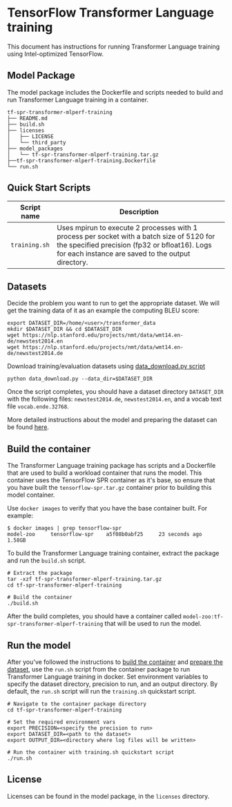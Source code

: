 <!--- 0. Title -->
# TensorFlow Transformer Language training

<!-- 10. Description -->

This document has instructions for running Transformer Language training
using Intel-optimized TensorFlow.


## Model Package

The model package includes the Dockerfile and scripts needed to build and
run Transformer Language training in a container.
```
tf-spr-transformer-mlperf-training
├── README.md
├── build.sh
├── licenses
│   ├── LICENSE
│   └── third_party
├── model_packages
│   └── tf-spr-transformer-mlperf-training.tar.gz
├──tf-spr-transformer-mlperf-training.Dockerfile
└── run.sh
```

<!--- 40. Quick Start Scripts -->
## Quick Start Scripts

| Script name | Description |
|-------------|-------------|
| `training.sh` | Uses mpirun to execute 2 processes with 1 process per socket with a batch size of 5120 for the specified precision (fp32 or bfloat16). Logs for each instance are saved to the output directory. |

<!--- 30. Datasets -->
## Datasets

Decide the problem you want to run to get the appropriate dataset.
We will get the training data of it as an example the computing BLEU score:
```
export DATASET_DIR=/home/<user>/transformer_data
mkdir $DATASET_DIR && cd $DATASET_DIR
wget https://nlp.stanford.edu/projects/nmt/data/wmt14.en-de/newstest2014.en
wget https://nlp.stanford.edu/projects/nmt/data/wmt14.en-de/newstest2014.de
```
Download training/evaluation datasets using [data_download.py script](https://github.com/mlcommons/training/blob/master/translation/tensorflow/transformer/data_download.py) 
```
python data_download.py --data_dir=$DATASET_DIR
```
Once the script completes, you should have a dataset directory `DATASET_DIR` with
the following files: `newstest2014.de`, `newstest2014.en`, and
a vocab text file `vocab.ende.32768`.

More detailed instructions about the model and preparing the dataset can be found [here]((https://github.com/mlperf/training/tree/master/translation/tensorflow/transformer)).

## Build the container

The Transformer Language training package has scripts and a Dockerfile that are
used to build a workload container that runs the model. This container
uses the TensorFlow SPR container as it's base, so ensure that you have built
the `tensorflow-spr.tar.gz` container prior to building this model container.

Use `docker images` to verify that you have the base container built. For example:
```
$ docker images | grep tensorflow-spr
model-zoo     tensorflow-spr    a5f08b0abf25     23 seconds ago   1.58GB
```

To build the Transformer Language training container, extract the package and
run the `build.sh` script.
```
# Extract the package
tar -xzf tf-spr-transformer-mlperf-training.tar.gz
cd tf-spr-transformer-mlperf-training

# Build the container
./build.sh
```

After the build completes, you should have a container called
`model-zoo:tf-spr-transformer-mlperf-training` that will be used to run the model.

## Run the model

After you've followed the instructions to [build the container](#build-the-container)
and [prepare the dataset](#datasets), use the `run.sh` script from the container
package to run Transformer Language training in docker. Set environment variables to
specify the dataset directory, precision to run, and
an output directory. By default, the `run.sh` script will run the
`training.sh` quickstart script.
```
# Navigate to the container package directory
cd tf-spr-transformer-mlperf-training

# Set the required environment vars
export PRECISION=<specify the precision to run>
export DATASET_DIR=<path to the dataset>
export OUTPUT_DIR=<directory where log files will be written>

# Run the container with training.sh quickstart script
./run.sh
```

<!--- 80. License -->
## License

Licenses can be found in the model package, in the `licenses` directory.

